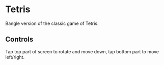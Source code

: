# Tetris

Bangle version of the classic game of Tetris.

## Controls

Tap top part of screen to rotate and move down, tap bottom part to
move left/right.